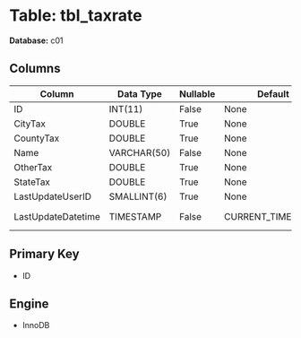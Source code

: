 # Table: tbl_taxrate

**Database:** c01

## Columns

| Column | Data Type | Nullable | Default | Extra |
|--------|-----------|----------|---------|-------|
| ID | INT(11) | False | None | AUTO_INCREMENT |
| CityTax | DOUBLE | True | None | None |
| CountyTax | DOUBLE | True | None | None |
| Name | VARCHAR(50) | False | None | None |
| OtherTax | DOUBLE | True | None | None |
| StateTax | DOUBLE | True | None | None |
| LastUpdateUserID | SMALLINT(6) | True | None | None |
| LastUpdateDatetime | TIMESTAMP | False | CURRENT_TIMESTAMP | ON UPDATE CURRENT_TIMESTAMP |

## Primary Key
- ID

## Engine
- InnoDB
